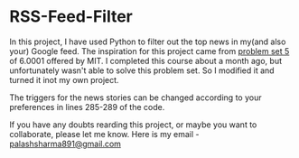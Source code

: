 # RSS-Feed-Filter

In this project, I have used Python to filter out the top news in my(and also your) Google feed. The inspiration for this project came from [problem set 5](https://github.com/palashsharma891/6.0001---MIT/tree/master/Problem%20Set%205) of 6.0001 offered by MIT. I completed this course about a month ago, but unfortunately wasn't able to solve this problem set. So I modified it and turned it inot my own project.

The triggers for the news stories can be changed according to your preferences in lines 285-289 of the code.

If you have any doubts rearding this project, or maybe you want to collaborate, please let me know. Here is my email - palashsharma891@gmail.com
